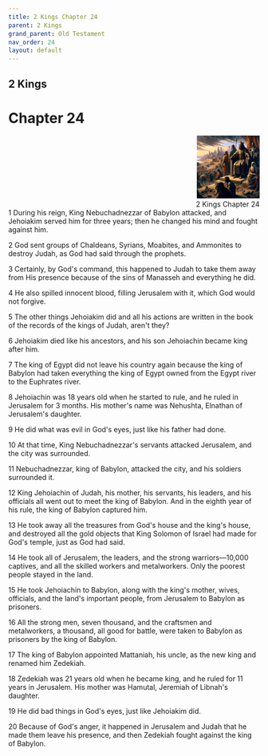 ```yaml
---
title: 2 Kings Chapter 24
parent: 2 Kings
grand_parent: Old Testament
nav_order: 24
layout: default
---
```


## 2 Kings

# Chapter 24

<div style="clear: both; text-align: right;">
    <img src="/assets/Image/2 Kings/500/24.jpg" alt="2 Kings Chapter 24" class="chapter-image" style="max-width: 25%; height: auto;"/>
    <figcaption style="font-size: 14px;">2 Kings Chapter 24</figcaption>
</div>
1 During his reign, King Nebuchadnezzar of Babylon attacked, and Jehoiakim served him for three years; then he changed his mind and fought against him.

2 God sent groups of Chaldeans, Syrians, Moabites, and Ammonites to destroy Judah, as God had said through the prophets.

3 Certainly, by God's command, this happened to Judah to take them away from His presence because of the sins of Manasseh and everything he did.

4 He also spilled innocent blood, filling Jerusalem with it, which God would not forgive.

5 The other things Jehoiakim did and all his actions are written in the book of the records of the kings of Judah, aren't they?

6 Jehoiakim died like his ancestors, and his son Jehoiachin became king after him.

7 The king of Egypt did not leave his country again because the king of Babylon had taken everything the king of Egypt owned from the Egypt river to the Euphrates river.

8 Jehoiachin was 18 years old when he started to rule, and he ruled in Jerusalem for 3 months. His mother's name was Nehushta, Elnathan of Jerusalem's daughter.

9 He did what was evil in God's eyes, just like his father had done.

10 At that time, King Nebuchadnezzar's servants attacked Jerusalem, and the city was surrounded.

11 Nebuchadnezzar, king of Babylon, attacked the city, and his soldiers surrounded it.

12 King Jehoiachin of Judah, his mother, his servants, his leaders, and his officials all went out to meet the king of Babylon. And in the eighth year of his rule, the king of Babylon captured him.

13 He took away all the treasures from God's house and the king's house, and destroyed all the gold objects that King Solomon of Israel had made for God's temple, just as God had said.

14 He took all of Jerusalem, the leaders, and the strong warriors—10,000 captives, and all the skilled workers and metalworkers. Only the poorest people stayed in the land.

15 He took Jehoiachin to Babylon, along with the king's mother, wives, officials, and the land's important people, from Jerusalem to Babylon as prisoners.

16 All the strong men, seven thousand, and the craftsmen and metalworkers, a thousand, all good for battle, were taken to Babylon as prisoners by the king of Babylon.

17 The king of Babylon appointed Mattaniah, his uncle, as the new king and renamed him Zedekiah.

18 Zedekiah was 21 years old when he became king, and he ruled for 11 years in Jerusalem. His mother was Hamutal, Jeremiah of Libnah's daughter.

19 He did bad things in God's eyes, just like Jehoiakim did.

20 Because of God's anger, it happened in Jerusalem and Judah that he made them leave his presence, and then Zedekiah fought against the king of Babylon.


